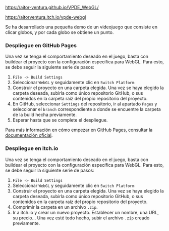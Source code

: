 https://aitor-ventura.github.io/VPDE_WebGL/

https://aitorventura.itch.io/vpde-webgl

Se ha desarrollado una pequeña demo de un videojuego que consiste en clicar globos, y por cada globo se obtiene un punto.
### Despliegue en GitHub Pages
Una vez se tenga el comportamiento deseado en el juego, basta con buildear el proyecto con la configuración específica para WebGL. Para esto, se debe seguir la siguiente serie de pasos:

1. ```File -> Build Settings```
2. Seleccionar ```WebGL``` y seguidamente clic en ```Switch Platform```
3. Construir el proyecto en una carpeta elegida. Una vez se haya elegido la carpeta deseada, subirla como único repositorio GitHub, o sus contenidos en la carpeta raíz del propio repositorio del proyecto.
4. En GitHub, seleccionar ```Settings``` del repositorio, ir al apartado ```Pages``` y seleccionar el ```branch``` correspondiente a donde se encuentre la carpeta de la build hecha previamente.
5. Esperar hasta que se complete el despliegue.

Para más información en cómo empezar en GitHub Pages, consultar la [documentación oficial](https://pages.github.com/).

### Despliegue en itch.io
Una vez se tenga el comportamiento deseado en el juego, basta con buildear el proyecto con la configuración específica para WebGL. Para esto, se debe seguir la siguiente serie de pasos:

1. ```File -> Build Settings```
2. Seleccionar ```WebGL``` y seguidamente clic en ```Switch Platform```
3. Construir el proyecto en una carpeta elegida. Una vez se haya elegido la carpeta deseada, subirla como único repositorio GitHub, o sus contenidos en la carpeta raíz del propio repositorio del proyecto.
4. Comprimir la carpeta en un archivo ```.zip```.
5. Ir a itch.io y crear un nuevo proyecto. Establecer un nombre, una URL, su precio... Una vez esté todo hecho, subir el archivo ```.zip``` creado previamente.
